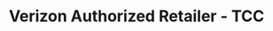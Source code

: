 ---
title: "Verizon Authorized Retailer - TCC"
url: /philadelphia/verizon-authorized-retailer-tcc/
shop: Handy
---